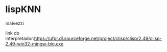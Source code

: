 # lispKNN
malvezzi

link do interpretador:https://ufpr.dl.sourceforge.net/project/clisp/clisp/2.49/clisp-2.49-win32-mingw-big.exe
